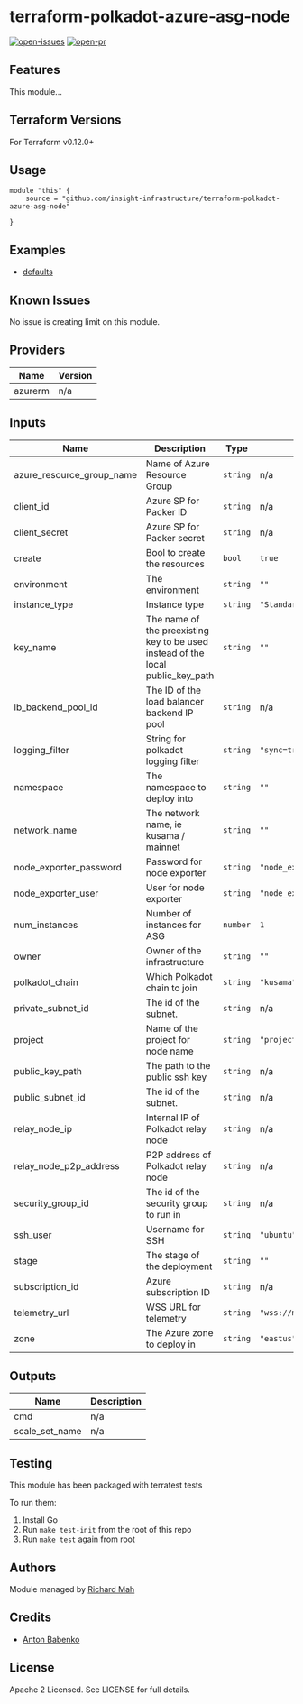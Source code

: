 # terraform-polkadot-azure-asg-node

[![open-issues](https://img.shields.io/github/issues-raw/insight-infrastructure/terraform-polkadot-azure-asg-node?style=for-the-badge)](https://github.com/insight-infrastructure/terraform-polkadot-azure-asg-node/issues)
[![open-pr](https://img.shields.io/github/issues-pr-raw/insight-infrastructure/terraform-polkadot-azure-asg-node?style=for-the-badge)](https://github.com/insight-infrastructure/terraform-polkadot-azure-asg-node/pulls)

## Features

This module...

## Terraform Versions

For Terraform v0.12.0+

## Usage

```
module "this" {
    source = "github.com/insight-infrastructure/terraform-polkadot-azure-asg-node"

}
```
## Examples

- [defaults](https://github.com/insight-infrastructure/terraform-polkadot-azure-asg-node/tree/master/examples/defaults)

## Known  Issues
No issue is creating limit on this module.

<!-- BEGINNING OF PRE-COMMIT-TERRAFORM DOCS HOOK -->
## Providers

| Name | Version |
|------|---------|
| azurerm | n/a |

## Inputs

| Name | Description | Type | Default | Required |
|------|-------------|------|---------|:-----:|
| azure\_resource\_group\_name | Name of Azure Resource Group | `string` | n/a | yes |
| client\_id | Azure SP for Packer ID | `string` | n/a | yes |
| client\_secret | Azure SP for Packer secret | `string` | n/a | yes |
| create | Bool to create the resources | `bool` | `true` | no |
| environment | The environment | `string` | `""` | no |
| instance\_type | Instance type | `string` | `"Standard_A2_v2"` | no |
| key\_name | The name of the preexisting key to be used instead of the local public\_key\_path | `string` | `""` | no |
| lb\_backend\_pool\_id | The ID of the load balancer backend IP pool | `string` | n/a | yes |
| logging\_filter | String for polkadot logging filter | `string` | `"sync=trace,afg=trace,babe=debug"` | no |
| namespace | The namespace to deploy into | `string` | `""` | no |
| network\_name | The network name, ie kusama / mainnet | `string` | `""` | no |
| node\_exporter\_password | Password for node exporter | `string` | `"node_exporter_password"` | no |
| node\_exporter\_user | User for node exporter | `string` | `"node_exporter_user"` | no |
| num\_instances | Number of instances for ASG | `number` | `1` | no |
| owner | Owner of the infrastructure | `string` | `""` | no |
| polkadot\_chain | Which Polkadot chain to join | `string` | `"kusama"` | no |
| private\_subnet\_id | The id of the subnet. | `string` | n/a | yes |
| project | Name of the project for node name | `string` | `"project"` | no |
| public\_key\_path | The path to the public ssh key | `string` | n/a | yes |
| public\_subnet\_id | The id of the subnet. | `string` | n/a | yes |
| relay\_node\_ip | Internal IP of Polkadot relay node | `string` | n/a | yes |
| relay\_node\_p2p\_address | P2P address of Polkadot relay node | `string` | n/a | yes |
| security\_group\_id | The id of the security group to run in | `string` | n/a | yes |
| ssh\_user | Username for SSH | `string` | `"ubuntu"` | no |
| stage | The stage of the deployment | `string` | `""` | no |
| subscription\_id | Azure subscription ID | `string` | n/a | yes |
| telemetry\_url | WSS URL for telemetry | `string` | `"wss://mi.private.telemetry.backend/"` | no |
| zone | The Azure zone to deploy in | `string` | `"eastus"` | no |

## Outputs

| Name | Description |
|------|-------------|
| cmd | n/a |
| scale\_set\_name | n/a |

<!-- END OF PRE-COMMIT-TERRAFORM DOCS HOOK -->

## Testing
This module has been packaged with terratest tests

To run them:

1. Install Go
2. Run `make test-init` from the root of this repo
3. Run `make test` again from root

## Authors

Module managed by [Richard Mah](https://github.com/shinyfoil)

## Credits

- [Anton Babenko](https://github.com/antonbabenko)

## License

Apache 2 Licensed. See LICENSE for full details.